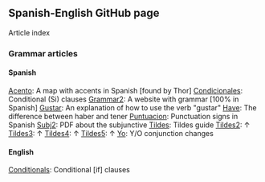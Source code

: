 ## Spanish-English GitHub page
Article index

### Grammar articles

#### Spanish

[Acento](./acento.md): A map with accents in Spanish [found by Thor]
[Condicionales](./condicionales.md): Conditional (Si) clauses
[Grammar2](./grammar2.md): A website with grammar [100% in Spanish]
[Gustar](./gustar.md): An explanation of how to use the verb "gustar"
[Have](./have.md): The difference between haber and tener
[Puntuacion](./puntuacion.md): Punctuation signs in Spanish
[Subj2](./subj2.md): PDF about the subjunctive
[Tildes](./tildes.md): Tildes guide
[Tildes2](./tildes2.md): ↑
[Tildes3](./tildes3.md): ↑
[Tildes4](./tildes4.md): ↑
[Tildes5](./tildes5.md): ↑
[Yo](./yo.md): Y/O conjunction changes

#### English
[Conditionals](./conditionals.md): Conditional [if] clauses

